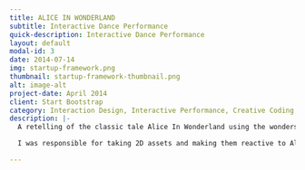 ```yaml
---
title: ALICE IN WONDERLAND
subtitle: Interactive Dance Performance
quick-description: Interactive Dance Performance
layout: default
modal-id: 3
date: 2014-07-14
img: startup-framework.png
thumbnail: startup-framework-thumbnail.png
alt: image-alt
project-date: April 2014
client: Start Bootstrap
category: Interaction Design, Interactive Performance, Creative Coding
description: |-
  A retelling of the classic tale Alice In Wonderland using the wonders of this land. In this interactive dance performance we follow Alice, portrayed by Madison Rath, as she travels throughout Wonderland. The backgrounds (created in Photoshop and animated with Processing) as well as lights (controlled with QLC+) are responsive to the dancer's movements in real time.

  I was responsible for taking 2D assets and making them reactive to Alice's Movements . I also created a custom show control interface within MaxMSP which allowed for smooth and seamless transitions between scenes.

---
```

